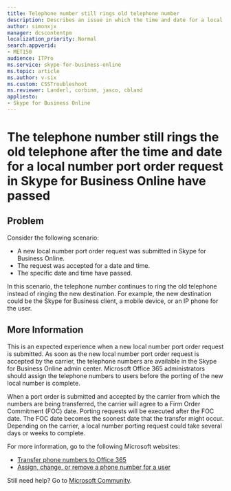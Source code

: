 ```yaml
---
title: Telephone number still rings old telephone number
description: Describes an issue in which the time and date for a local number port order request have passed but the telephone number continues to ring the old telephone. Provides a solution.
author: simonxjx
manager: dcscontentpm
localization_priority: Normal
search.appverid: 
- MET150
audience: ITPro
ms.service: skype-for-business-online
ms.topic: article
ms.author: v-six
ms.custom: CSSTroubleshoot
ms.reviewer: Landerl, corbinm, jasco, cbland
appliesto:
- Skype for Business Online
---
```


# The telephone number still rings the old telephone after the time and date for a local number port order request in Skype for Business Online have passed

## Problem

Consider the following scenario:

- A new local number port order request was submitted in Skype for Business Online.   
- The request was accepted for a date and time.    
- The specific date and time have passed.   

In this scenario, the telephone number continues to ring the old telephone instead of ringing the new destination. For example, the new destination could be the Skype for Business client, a mobile device, or an IP phone for the user.

## More Information 

This is an expected experience when a new local number port order request is submitted. As soon as the new local number port order request is accepted by the carrier, the telephone numbers are available in the Skype for Business Online admin center. Microsoft Office 365 administrators should assign the telephone numbers to users before the porting of the new local number is complete. 

When a port order is submitted and accepted by the carrier from which the numbers are being transferred, the carrier will agree to a Firm Order Commitment (FOC) date. Porting requests will be executed after the FOC date. The FOC date becomes the soonest date that the transfer might occur. Depending on the carrier, a local number porting request could take several days or weeks to complete. 

For more information, go to the following Microsoft websites: 

- [Transfer phone numbers to Office 365](https://support.office.com/article/transfer-phone-numbers-over-to-skype-for-business-online-47b3af8e-4171-4dec-8333-c956f108664e)   
- [Assign, change, or remove a phone number for a user](https://support.office.com/article/assign-change-or-remove-a-phone-number-for-a-user-91089761-cb87-4119-885b-3713840dd9f7)   

Still need help? Go to [Microsoft Community](https://answers.microsoft.com/).

